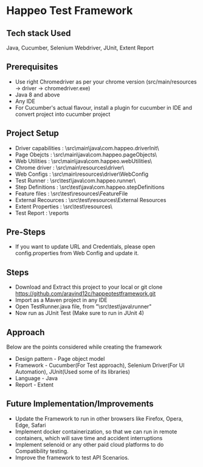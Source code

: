 # Happeo Test Framework 


## Tech stack Used
Java, Cucumber, Selenium Webdriver, JUnit, Extent Report

## Prerequisites 
- Use right Chromedriver as per your chrome version (src/main/resources -> driver -> chromedriver.exe)
- Java 8 and above 
- Any IDE 
- For Cucumber's actual flavour, install a plugin for cucumber in IDE and convert project into cucumber project
    
## Project Setup 
- Driver capabilities : \src\main\java\com.happeo.driverInit\
- Page Obejcts :        \src\main\java\com.happeo.pageObjects\
- Web Utilities :       \src\main\java\com.happeo.webUtilities\
- Chrome driver :       \src\main\resources\driver\
- Web Configs :         \src\main\resources\driver\WebConfig
- Test Runner  :        \src\test\java\com.happeo.runner\
- Step Definitions :    \src\test\java\com.happeo.stepDefinitions
- Feature files :       \src\test\resources\FeatureFile
- External Recources :  \src\test\resources\External Resources
- Extent Properties :   \src\test\resources\
- Test Report :         \reports

## Pre-Steps
- If you want to update URL and Credentials, please open config.properties from Web Config and update it.

## Steps
- Download and Extract this project to your local or git clone https://github.com/aravind12c/happeotestframework.git
- Import as a Maven project in any IDE
- Open TestRunner.java file, from "\src\test\java\runner"
- Now run as JUnit Test (Make sure to run in JUnit 4)

## Approach 
Below are the points considered while creating the framework
- Design pattern - Page object model
- Framework - Cucumber(For Test approach), Selenium Driver(For UI Automation), JUnit(Used some of its libraries)
- Language - Java
- Report - Extent

## Future Implementation/Improvements
- Update the Framework to run in other browsers like Firefox, Opera, Edge, Safari
- Implement docker containerization, so that we can run in remote containers, which will save time and accident interruptions
- Implement selenoid or any other paid cloud platforms to do Compatibility testing.
- Improve the framework to test API Scenarios.
